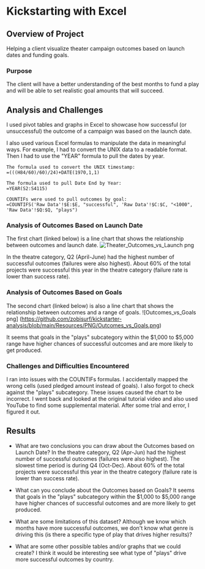 # Kickstarting with Excel

## Overview of Project
Helping a client visualize theater campaign outcomes based on launch dates and funding goals.

### Purpose
The client will have a better understanding of the best months to fund a play and will be able to set realistic goal amounts that will succeed. 

## Analysis and Challenges
I used pivot tables and graphs in Excel to showcase how successful (or unsuccessful) the outcome of a campaign was based on the launch date.

I also used various Excel formulas to manipulate the data in meaningful ways. For example, I had to convert the UNIX data to a readable format. Then I had to use the "YEAR" formula to pull the dates by year. 

```
The formula used to convert the UNIX timestamp:
=(((H84/60)/60)/24)+DATE(1970,1,1)

The formula used to pull Date End by Year:
=YEAR(S2:S4115)

COUNTIFs were used to pull outcomes by goal:
=COUNTIFS('Raw Data'!$E:$E, "successful", 'Raw Data'!$C:$C, "<1000", 'Raw Data'!$Q:$Q, "plays")
```

### Analysis of Outcomes Based on Launch Date
The first chart (linked below) is a line chart that shows the relationship between outcomes and launch date.
![Theater_Outcomes_vs_Launch png](https://github.com/zobisurf/kickstarter-analysis/blob/main/Resources/PNG/Theater_Outcomes_vs_Launch.png)

In the theatre category, Q2 (April-June) had the highest number of successful outcomes (failures were also highest).
About 60% of the total projects were successful this year in the theatre category (failure rate is lower than success rate).

### Analysis of Outcomes Based on Goals
The second chart (linked below) is also a line chart that shows the relationship between outcomes and a range of goals. 
![Outcomes_vs_Goals png] (https://github.com/zobisurf/kickstarter-analysis/blob/main/Resources/PNG/Outcomes_vs_Goals.png)

It seems that goals in the "plays" subcategory within the $1,000 to $5,000 range have higher chances of successful outcomes and are more likely to get produced.

### Challenges and Difficulties Encountered
I ran into issues with the COUNTIFs formulas. I accidentally mapped the wrong cells (used pledged amount instead of goals). I also forgot to check against the "plays" subcategory. These issues caused the chart to be incorrect. I went back and looked at the original tutorial video and also used YouTube to find some supplemental material. After some trial and error, I figured it out. 

## Results

- What are two conclusions you can draw about the Outcomes based on Launch Date?
In the theatre category, Q2 (Apr-Jun) had the highest number of successful outcomes (failures were also highest). The slowest time period is during Q4 (Oct-Dec).
About 60% of the total projects were successful this year in the theatre category (failure rate is lower than success rate).

- What can you conclude about the Outcomes based on Goals?
It seems that goals in the "plays" subcategory within the $1,000 to $5,000 range have higher chances of successful outcomes and are more likely to get produced.

- What are some limitations of this dataset?
Although we know which months have more successful outcomes, we don't know what genre is driving this (is there a specific type of play that drives higher results)?

- What are some other possible tables and/or graphs that we could create?
I think it would be interesting see what type of "plays" drive more successful outcomes by country. 
